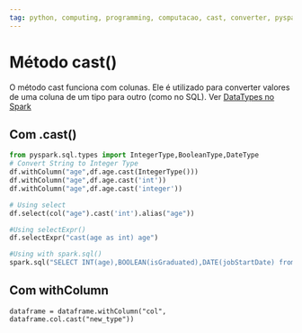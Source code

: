 ```yaml
---
tag: python, computing, programming, computacao, cast, converter, pyspark
---
```

# Método cast()

O método cast funciona com colunas. Ele é utilizado para converter valores de uma coluna de um tipo para outro (como no SQL).
Ver [DataTypes no Spark](../Teoria/DataTypes%20no%20Spark.md)

## Com .cast()
```python
from pyspark.sql.types import IntegerType,BooleanType,DateType
# Convert String to Integer Type
df.withColumn("age",df.age.cast(IntegerType()))
df.withColumn("age",df.age.cast('int'))
df.withColumn("age",df.age.cast('integer'))

# Using select
df.select(col("age").cast('int').alias("age"))

#Using selectExpr()
df.selectExpr("cast(age as int) age")

#Using with spark.sql()
spark.sql("SELECT INT(age),BOOLEAN(isGraduated),DATE(jobStartDate) from CastExample")
```
## Com withColumn
```
dataframe = dataframe.withColumn("col", dataframe.col.cast("new_type"))
```